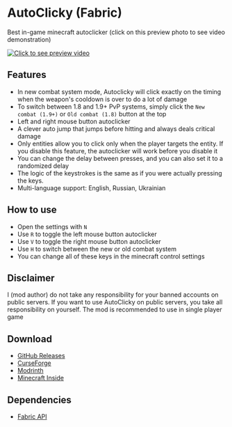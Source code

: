 # AutoClicky (Fabric)
Best in-game minecraft autoclicker (click on this preview photo to see video demonstration)

[![Click to see preview video](https://i.ibb.co/WfBpgJ9/2024-08-20-19-21-50.png)](https://www.youtube.com/watch?v=C8sh3hMvoHk)

## Features
- In new combat system mode, Autoclicky will click exactly on the timing when the weapon's cooldown is over to do a lot of damage
- To switch between 1.8 and 1.9+ PvP systems, simply click the `New combat (1.9+)` or `Old combat (1.8)` button at the top
- Left and right mouse button autoclicker
- A clever auto jump that jumps before hitting and always deals critical damage
- Only entities allow you to click only when the player targets the entity. If you disable this feature, the autoclicker will work before you disable it
- You can change the delay between presses, and you can also set it to a randomized delay
- The logic of the keystrokes is the same as if you were actually pressing the keys.
- Multi-language support: English, Russian, Ukrainian

## How to use
- Open the settings with `N`
- Use `R` to toggle the left mouse button autoclicker
- Use `V` to toggle the right mouse button autoclicker
- Use `H` to switch between the new or old combat system
- You can change all of these keys in the minecraft control settings

## Disclaimer
I (mod author) do not take any responsibility for your banned accounts on public servers. If you want to use AutoClicky on public servers, you take all responsibility on yourself. The mod is recommended to use in single player game

## Download
- [GitHub Releases](https://github.com/breelock/autoclicky/releases)
- [CurseForge](https://www.curseforge.com/minecraft/mc-mods/autoclicky)
- [Modrinth](https://modrinth.com/mod/autoclicky)
- [Minecraft Inside](https://minecraft-inside.ru/mods/178960-autoclicky.html)

## Dependencies
- [Fabric API](https://www.curseforge.com/minecraft/mc-mods/fabric-api)